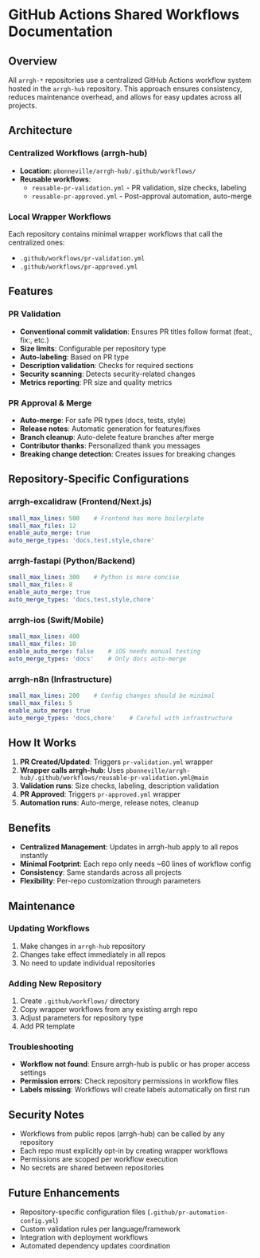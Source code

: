 # GitHub Actions Shared Workflows Documentation

## Overview

All `arrgh-*` repositories use a centralized GitHub Actions workflow system hosted in the `arrgh-hub` repository. This approach ensures consistency, reduces maintenance overhead, and allows for easy updates across all projects.

## Architecture

### Centralized Workflows (arrgh-hub)
- **Location**: `pbonneville/arrgh-hub/.github/workflows/`
- **Reusable workflows**:
  - `reusable-pr-validation.yml` - PR validation, size checks, labeling
  - `reusable-pr-approved.yml` - Post-approval automation, auto-merge

### Local Wrapper Workflows
Each repository contains minimal wrapper workflows that call the centralized ones:
- `.github/workflows/pr-validation.yml`
- `.github/workflows/pr-approved.yml`

## Features

### PR Validation
- **Conventional commit validation**: Ensures PR titles follow format (feat:, fix:, etc.)
- **Size limits**: Configurable per repository type
- **Auto-labeling**: Based on PR type
- **Description validation**: Checks for required sections
- **Security scanning**: Detects security-related changes
- **Metrics reporting**: PR size and quality metrics

### PR Approval & Merge
- **Auto-merge**: For safe PR types (docs, tests, style)
- **Release notes**: Automatic generation for features/fixes
- **Branch cleanup**: Auto-delete feature branches after merge
- **Contributor thanks**: Personalized thank you messages
- **Breaking change detection**: Creates issues for breaking changes

## Repository-Specific Configurations

### arrgh-excalidraw (Frontend/Next.js)
```yaml
small_max_lines: 500    # Frontend has more boilerplate
small_max_files: 12
enable_auto_merge: true
auto_merge_types: 'docs,test,style,chore'
```

### arrgh-fastapi (Python/Backend)
```yaml
small_max_lines: 300    # Python is more concise
small_max_files: 8
enable_auto_merge: true
auto_merge_types: 'docs,test,style,chore'
```

### arrgh-ios (Swift/Mobile)
```yaml
small_max_lines: 400
small_max_files: 10
enable_auto_merge: false    # iOS needs manual testing
auto_merge_types: 'docs'    # Only docs auto-merge
```

### arrgh-n8n (Infrastructure)
```yaml
small_max_lines: 200    # Config changes should be minimal
small_max_files: 5
enable_auto_merge: true
auto_merge_types: 'docs,chore'    # Careful with infrastructure
```

## How It Works

1. **PR Created/Updated**: Triggers `pr-validation.yml` wrapper
2. **Wrapper calls arrgh-hub**: Uses `pbonneville/arrgh-hub/.github/workflows/reusable-pr-validation.yml@main`
3. **Validation runs**: Size checks, labeling, description validation
4. **PR Approved**: Triggers `pr-approved.yml` wrapper
5. **Automation runs**: Auto-merge, release notes, cleanup

## Benefits

- **Centralized Management**: Updates in arrgh-hub apply to all repos instantly
- **Minimal Footprint**: Each repo only needs ~60 lines of workflow config
- **Consistency**: Same standards across all projects
- **Flexibility**: Per-repo customization through parameters

## Maintenance

### Updating Workflows
1. Make changes in `arrgh-hub` repository
2. Changes take effect immediately in all repos
3. No need to update individual repositories

### Adding New Repository
1. Create `.github/workflows/` directory
2. Copy wrapper workflows from any existing arrgh repo
3. Adjust parameters for repository type
4. Add PR template

### Troubleshooting
- **Workflow not found**: Ensure arrgh-hub is public or has proper access settings
- **Permission errors**: Check repository permissions in workflow files
- **Labels missing**: Workflows will create labels automatically on first run

## Security Notes

- Workflows from public repos (arrgh-hub) can be called by any repository
- Each repo must explicitly opt-in by creating wrapper workflows
- Permissions are scoped per workflow execution
- No secrets are shared between repositories

## Future Enhancements

- Repository-specific configuration files (`.github/pr-automation-config.yml`)
- Custom validation rules per language/framework
- Integration with deployment workflows
- Automated dependency updates coordination